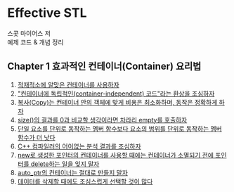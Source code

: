 # Effective STL
스콧 마이어스 저  
예제 코드 & 개념 정리

## Chapter 1   효과적인 컨테이너(Container) 요리법

1. [적재적소에 알맞은 컨테이너를 사용하자](https://github.com/wlsvy/TIL/blob/master/Document/C%2B%2B/EffectiveSTL/EffectiveSTL/EffectiveSTL/Item01.h)
2. ["컨테이너에 독립적인(container-independent) 코드"라는 환상을 조심하자](https://github.com/wlsvy/TIL/blob/master/Document/C%2B%2B/EffectiveSTL/EffectiveSTL/EffectiveSTL/Item02.h)
3. [복사(Copy)는 컨테이너 안의 객체에 맞게 비용은 최소화하며, 동작은 정확하게 하자](https://github.com/wlsvy/TIL/blob/master/Document/C%2B%2B/EffectiveSTL/EffectiveSTL/EffectiveSTL/Item03.h)
4. [size()의 결과를 0과 비교할 생각이라면 차라리 empty를 호출하자](https://github.com/wlsvy/TIL/blob/master/Document/C%2B%2B/EffectiveSTL/EffectiveSTL/EffectiveSTL/Item04.h)
5. [단일 요소를 단위로 동작하는 멤버 함수보다 요소의 범위를 단위로 동작하는 멤버 함수가 더 낫다](https://github.com/wlsvy/TIL/blob/master/Document/C%2B%2B/EffectiveSTL/EffectiveSTL/EffectiveSTL/Item05.h)
6. [C++ 컴파일러의 어이없는 분석 결과를 조심하자](https://github.com/wlsvy/TIL/blob/master/Document/C%2B%2B/EffectiveSTL/EffectiveSTL/EffectiveSTL/Item06.h)
7. [new로 생성한 포인터의 컨테이너를 사용할 때에는 컨테이너가 소멸되기 전에 포인터를 delete하는 일을 잊지 말자](https://github.com/wlsvy/TIL/blob/master/Document/C%2B%2B/EffectiveSTL/EffectiveSTL/EffectiveSTL/Item07.h)
8. [auto_ptr의 컨테이너는 절대로 만들지 말자](https://github.com/wlsvy/TIL/blob/master/Document/C%2B%2B/EffectiveSTL/EffectiveSTL/EffectiveSTL/Item08.h)
9. [데이터를 삭제할 때에도 조심스럽게 선택할 것이 많다](https://github.com/wlsvy/TIL/blob/master/Document/C%2B%2B/EffectiveSTL/EffectiveSTL/EffectiveSTL/Item09.h)

<!--
(https://github.com/wlsvy/TIL/blob/master/Document/C%2B%2B/EffectiveSTL/EffectiveSTL/EffectiveSTL/Item09.h)


할당자(allocator)의 일반적인 사항과 제약 사항에 대해 잘 알아두자 / 89
커스텀 할당자를 제대로 사용하는 방법을 이해하자 / 98
STL 컨테이너가 쓰레드 안전성에 대한 기대는 현실에 맞추어 가지자 / 102

## Chapter 2   vector와 string

동적으로 할당한 배열보다는 vector와 string이 낫다 / 110
★ reserve는 필요 없이 메모리가 재할당되는 것을 막아 준다 / 113
★ 잊지 말자! string은 여러 가지 방식으로 구현되어 있다는 사실을... / 116
기존의 C API에 vector와 string을 넘기는 방법을 알아두자 / 123
쓸데없이 남은 용량은 "바꿔치기(swap) 묘수"를 써서 없애 버리자 / 128
vector<bool> 보기를 돌같이 하자 / 131

## Chapter 3   STL 연관 컨테이너(Associative Containers)

상등 관계(equality)와 동등 관계(equivalence)의 차이를 파악하자 / 136
포인터를 저장하는 연관 컨테이너에 대해서는 적합한 비교(비교 함수자) 타입을 정해주자 / 142
연관 컨테이너용 비교 함수는 같은 값에 대해 false를 반환해야 한다 / 148
set와 multiset에 저장된 데이터 요소에 대해 키(key)를 바꾸는 일은 피하자 / 152
★ 연관 컨테이너 대신에 정렬된 vector를 쓰는 것이 좋을 때가 있다 / 160
★ map::operator[]나 map::insert는 효율 문제에 주의하여 선택하자 / 167
★ 현재는 표준이 아니지만, 해쉬 컨테이너에 대해 충분히 대비해 두자 / 174

## Chapter 4   반복자(Iterators)

const_iterator나 reverse_iterator, const_reverse_iterator도 좋지만 역시 쓸만한 것은 iterator이다 / 182
const_iterator를 iterator로 바꾸는 데에는 distance와 advance를 사용하자 / 186
reverse_iterator에 대응되는 기점 반복자(base_iterator)를 사용하는 방법을 정확하게 이해하자 / 191
★ 문자 단위의 입력에는 istreambuf_iterator의 사용도 적절하다 / 195

## Chapter 5   알고리즘(Algorithms)

알고리즘의 데이터 기록 범위(destination range)는 충분히 크게 잡자 / 200
★ 정렬시의 선택 사항들을 제대로 파악해 놓자 / 206
요소를 정말로 제거하고자 한다면 remove 류의 알고리즘에는 꼭 erase를 붙여 사용하자 / 213
remove와 비슷한 알고리즘을 포인터의 컨테이너에 적용할 때에는 각별히 조심하자 / 219
정렬된 범위에 대해 동작하는 알고리즘이 어떤 것들인지 파악해 두자 / 224
대소문자를 구분하지 않는 문자열 비교는 mismatch 아니면 lexicographical_compare를 써서 간단히 구현할 수 있다 / 229
copy_if를 적절히 구현해 사용하자 / 234
범위 내의 데이터 값을 요약하거나 더하는 데에는 accumulate나 for_each를 사용하자 / 237

## Chapter 6   함수자, 함수 객체, 함수, 기타 등등

함수자 클래스는 값으로 전달되도록(pass-by-value) 설계하자 / 246
술어 구문은 순수 함수로 만들자 / 250
함수자 클래스는 어댑터 적용이 가능하게(adaptable) 만들자 / 255
ptr_fun, mem_fun, mem_fun_ref의 존재에는 분명한 이유가 있다 / 260
less<T>는 operator<의 의미임을 꼭 알아두자 / 266

## Chapter 7   STL 프로그래밍을 더 재미있게 해주는 팁 모음

어설프게 손으로 작성한 루프보다는 알고리즘이 더 낫다 / 272
★ 같은 이름을 가진 것이 있다면 일반 알고리즘 함수보다 멤버 함수가 더 낫다 / 282
count, find, binary_search, lower_bound, upper_bound, 그리고 equal_range를 제대로 파악해 두자 / 286
★ 알고리즘의 매개 변수로는 함수 대신 함수 객체가 괜찮다 / 297
쓰기 전용(write-only) 코드는 만들지 말자 / 302
용도에 맞는 헤더를 항상 #include하자 / 306
STL에 관련된 컴파일러 진단 메시지를 해석하는 능력을 가지자 / 308
STL 관련 웹 사이트와 친구하자 / 318
-->
